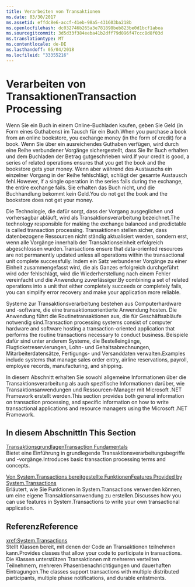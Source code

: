 ```yaml
---
title: Verarbeiten von Transaktionen
ms.date: 03/30/2017
ms.assetid: effdc8e6-accf-41eb-98a5-431603ba218b
ms.openlocfilehash: dc032746b265a3e781898beb823be0d1bcf1abea
ms.sourcegitcommit: 3d5d33f384eeba41b2dff79d096f47ccc8d8f03d
ms.translationtype: MT
ms.contentlocale: de-DE
ms.lasthandoff: 05/04/2018
ms.locfileid: "33355216"
---
```

# <a name="transaction-processing"></a><span data-ttu-id="0bfdf-102">Verarbeiten von Transaktionen</span><span class="sxs-lookup"><span data-stu-id="0bfdf-102">Transaction Processing</span></span>
<span data-ttu-id="0bfdf-103">Wenn Sie ein Buch in einem Online-Buchladen kaufen, geben Sie Geld (in Form eines Guthabens) im Tausch für ein Buch.</span><span class="sxs-lookup"><span data-stu-id="0bfdf-103">When you purchase a book from an online bookstore, you exchange money (in the form of credit) for a book.</span></span> <span data-ttu-id="0bfdf-104">Wenn Sie über ein ausreichendes Guthaben verfügen, wird durch eine Reihe verbundener Vorgänge sichergestellt, dass Sie Ihr Buch erhalten und dem Buchladen der Betrag gutgeschrieben wird.</span><span class="sxs-lookup"><span data-stu-id="0bfdf-104">If your credit is good, a series of related operations ensures that you get the book and the bookstore gets your money.</span></span> <span data-ttu-id="0bfdf-105">Wenn aber während des Austauschs ein einzelner Vorgang in der Reihe fehlschlägt, schlägt der gesamte Austausch fehl.</span><span class="sxs-lookup"><span data-stu-id="0bfdf-105">However, if a single operation in the series fails during the exchange, the entire exchange fails.</span></span> <span data-ttu-id="0bfdf-106">Sie erhalten das Buch nicht, und die Buchhandlung bekommt kein Geld.</span><span class="sxs-lookup"><span data-stu-id="0bfdf-106">You do not get the book and the bookstore does not get your money.</span></span>  
  
 <span data-ttu-id="0bfdf-107">Die Technologie, die dafür sorgt, dass der Vorgang ausgeglichen und vorhersagbar abläuft, wird als Transaktionsverarbeitung bezeichnet.</span><span class="sxs-lookup"><span data-stu-id="0bfdf-107">The technology responsible for making the exchange balanced and predictable is called transaction processing.</span></span> <span data-ttu-id="0bfdf-108">Transaktionen stellen sicher, dass datenbezogene Ressourcen nicht ständig aktualisiert werden, sondern erst, wenn alle Vorgänge innerhalb der Transaktionseinheit erfolgreich abgeschlossen wurden.</span><span class="sxs-lookup"><span data-stu-id="0bfdf-108">Transactions ensure that data-oriented resources are not permanently updated unless all operations within the transactional unit complete successfully.</span></span> <span data-ttu-id="0bfdf-109">Indem ein Satz verbundener Vorgänge zu einer Einheit zusammengefasst wird, die als Ganzes erfolgreich durchgeführt wird oder fehlschlägt, wird die Wiederherstellung nach einem Fehler vereinfacht und die Anwendung zuverlässiger.</span><span class="sxs-lookup"><span data-stu-id="0bfdf-109">By combining a set of related operations into a unit that either completely succeeds or completely fails, you can simplify error recovery and make your application more reliable.</span></span>  
  
 <span data-ttu-id="0bfdf-110">Systeme zur Transaktionsverarbeitung bestehen aus Computerhardware und -software, die eine transaktionsorientierte Anwendung hosten. Die Anwendung führt die Routinetransaktionen aus, die für Geschäftsabläufe notwendig sind.</span><span class="sxs-lookup"><span data-stu-id="0bfdf-110">Transaction processing systems consist of computer hardware and software hosting a transaction-oriented application that performs the routine transactions necessary to conduct business.</span></span> <span data-ttu-id="0bfdf-111">Beispiele dafür sind unter anderem Systeme, die Bestelleingänge, Flugticketreservierungen, Lohn- und Gehaltsabrechnungen, Mitarbeiterdatensätze, Fertigungs- und Versanddaten verwalten.</span><span class="sxs-lookup"><span data-stu-id="0bfdf-111">Examples include systems that manage sales order entry, airline reservations, payroll, employee records, manufacturing, and shipping.</span></span>  
  
 <span data-ttu-id="0bfdf-112">In diesem Abschnitt erhalten Sie sowohl allgemeine Informationen über die Transaktionsverarbeitung als auch spezifische Informationen darüber, wie Transaktionsanwendungen und Ressourcen-Manager mit Microsoft .NET Framework erstellt werden.</span><span class="sxs-lookup"><span data-stu-id="0bfdf-112">This section provides both general information on transaction processing, and specific information on how to write transactional applications and resource managers using the Microsoft .NET Framework.</span></span>  
  
## <a name="in-this-section"></a><span data-ttu-id="0bfdf-113">In diesem Abschnitt</span><span class="sxs-lookup"><span data-stu-id="0bfdf-113">In This Section</span></span>  
 [<span data-ttu-id="0bfdf-114">Transaktionsgrundlagen</span><span class="sxs-lookup"><span data-stu-id="0bfdf-114">Transaction Fundamentals</span></span>](../../../../docs/framework/data/transactions/transaction-fundamentals.md)  
 <span data-ttu-id="0bfdf-115">Bietet eine Einführung in grundlegende Transaktionsverarbeitungsbegriffe und -vorgänge.</span><span class="sxs-lookup"><span data-stu-id="0bfdf-115">Introduces basic transaction processing terms and concepts.</span></span>  
  
 [<span data-ttu-id="0bfdf-116">Von System.Transactions bereitgestellte Funktionen</span><span class="sxs-lookup"><span data-stu-id="0bfdf-116">Features Provided by System.Transactions</span></span>](../../../../docs/framework/data/transactions/features-provided-by-system-transactions.md)  
 <span data-ttu-id="0bfdf-117">Erläutert, wie Sie Funktionen in System.Transactions verwenden können, um eine eigene Transaktionsanwendung zu erstellen.</span><span class="sxs-lookup"><span data-stu-id="0bfdf-117">Discusses how you can use features in System.Transactions to write your own transactional application.</span></span>  
  
## <a name="reference"></a><span data-ttu-id="0bfdf-118">Referenz</span><span class="sxs-lookup"><span data-stu-id="0bfdf-118">Reference</span></span>  
 <xref:System.Transactions>  
 <span data-ttu-id="0bfdf-119">Stellt Klassen bereit, mit denen der Code an Transaktionen teilnehmen kann.</span><span class="sxs-lookup"><span data-stu-id="0bfdf-119">Provides classes that allow your code to participate in transactions.</span></span> <span data-ttu-id="0bfdf-120">Die Klassen unterstützen Transaktionen mit mehreren verteilten Teilnehmern, mehreren Phasenbenachrichtigungen und dauerhaften Eintragungen.</span><span class="sxs-lookup"><span data-stu-id="0bfdf-120">The classes support transactions with multiple distributed participants, multiple phase notifications, and durable enlistments.</span></span>
